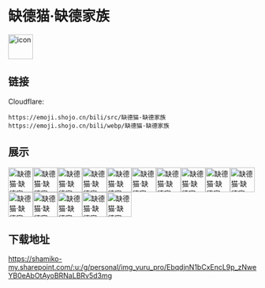 # 缺德猫·缺德家族
<img src="https://emoji.shojo.cn/bili/src/缺德猫·缺德家族/icon.png" width="50" height="50" alt="icon">

## 链接
Cloudflare:
```
https://emoji.shojo.cn/bili/src/缺德猫·缺德家族
https://emoji.shojo.cn/bili/webp/缺德猫·缺德家族
```
## 展示
<img src="https://emoji.shojo.cn/bili/src/缺德猫·缺德家族/缺德猫·缺德家族-wink.png" width="50" height="50" alt="缺德猫·缺德家族-wink"><img src="https://emoji.shojo.cn/bili/src/缺德猫·缺德家族/缺德猫·缺德家族-不劳您动手.png" width="50" height="50" alt="缺德猫·缺德家族-不劳您动手"><img src="https://emoji.shojo.cn/bili/src/缺德猫·缺德家族/缺德猫·缺德家族-搓手手.png" width="50" height="50" alt="缺德猫·缺德家族-搓手手"><img src="https://emoji.shojo.cn/bili/src/缺德猫·缺德家族/缺德猫·缺德家族-放飞自我.png" width="50" height="50" alt="缺德猫·缺德家族-放飞自我"><img src="https://emoji.shojo.cn/bili/src/缺德猫·缺德家族/缺德猫·缺德家族-果咩那塞.png" width="50" height="50" alt="缺德猫·缺德家族-果咩那塞"><img src="https://emoji.shojo.cn/bili/src/缺德猫·缺德家族/缺德猫·缺德家族-狂画战士.png" width="50" height="50" alt="缺德猫·缺德家族-狂画战士"><img src="https://emoji.shojo.cn/bili/src/缺德猫·缺德家族/缺德猫·缺德家族-没眼看.png" width="50" height="50" alt="缺德猫·缺德家族-没眼看"><img src="https://emoji.shojo.cn/bili/src/缺德猫·缺德家族/缺德猫·缺德家族-芜湖.png" width="50" height="50" alt="缺德猫·缺德家族-芜湖"><img src="https://emoji.shojo.cn/bili/src/缺德猫·缺德家族/缺德猫·缺德家族-咪门.png" width="50" height="50" alt="缺德猫·缺德家族-咪门"><img src="https://emoji.shojo.cn/bili/src/缺德猫·缺德家族/缺德猫·缺德家族-拿来吧你.png" width="50" height="50" alt="缺德猫·缺德家族-拿来吧你"><img src="https://emoji.shojo.cn/bili/src/缺德猫·缺德家族/缺德猫·缺德家族-嗯？.png" width="50" height="50" alt="缺德猫·缺德家族-嗯？"><img src="https://emoji.shojo.cn/bili/src/缺德猫·缺德家族/缺德猫·缺德家族-缺德似了.png" width="50" height="50" alt="缺德猫·缺德家族-缺德似了"><img src="https://emoji.shojo.cn/bili/src/缺德猫·缺德家族/缺德猫·缺德家族-失眠.png" width="50" height="50" alt="缺德猫·缺德家族-失眠"><img src="https://emoji.shojo.cn/bili/src/缺德猫·缺德家族/缺德猫·缺德家族-投喂小心心.png" width="50" height="50" alt="缺德猫·缺德家族-投喂小心心"><img src="https://emoji.shojo.cn/bili/src/缺德猫·缺德家族/缺德猫·缺德家族-我好柔弱啊.png" width="50" height="50" alt="缺德猫·缺德家族-我好柔弱啊">

## 下载地址

https://shamiko-my.sharepoint.com/:u:/g/personal/img_yuru_pro/EbqdjnN1bCxEncL9p_zNweYB0eAbOtAyoBRNaLBRv5d3mg